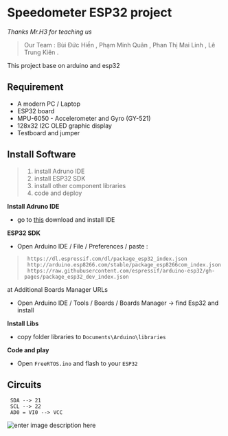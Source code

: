 # Speedometer ESP32 project
 *Thanks Mr.H3 for teaching us*

    

> Our Team : 
     Bùi Đức Hiền ,
    Phạm Minh Quân ,
    Phan Thị Mai Linh , 
    Lê Trung Kiên .
> 
This project base on arduino and esp32 
## Requirement

 - A modern PC / Laptop
 - ESP32 board
 -  MPU-6050 - Accelerometer and Gyro (GY-521)
 - 128x32 I2C OLED graphic display
 - Testboard and jumper
## Install Software

> 1. install Adruno IDE 
> 2. install ESP32 SDK
> 3. install other component libraries
> 4. code and deploy

**Install Adruno IDE**
    

 - go to [this](https://www.microsoft.com/en-hk/p/arduino-ide/9nblggh4rsd8?ocid=badge&rtc=1&activetab=pivot:overviewtab) download and install IDE
 
**ESP32 SDK**
    
 - Open Arduino IDE / File / Preferences / 
        paste : 
   

>      https://dl.espressif.com/dl/package_esp32_index.json
>      http://arduino.esp8266.com/stable/package_esp8266com_index.json
>      https://raw.githubusercontent.com/espressif/arduino-esp32/gh-pages/package_esp32_dev_index.json

    

at Additional Boards Manager URLs
 -  Open Arduino IDE / Tools / Boards /  Boards Manager -> find Esp32 and install
 
**Install Libs**
 - copy folder libraries to `Documents\Arduino\libraries`
 
**Code and play**
 - Open `FreeRTOS.ino` and flash to your `ESP32`
 ## Circuits 

     SDA --> 21  
     SCL --> 22  
     AD0 = VI0 --> VCC

 
 ![enter image description here](https://lh3.googleusercontent.com/SdYog1YMQ61xKBJGDC7C-hVVtwWkafbfP3iZ91SmSADd_qfJ24lnB3PB26W7iqWFcpJq37LAGzb8BcXIq_63PbGd6OSSk-6AlU3Oq11QFwzXnTTu58GI83cMPMZmGWML5Tf8evubjM8Yq2Wq00ewRy4UAIWJnpZwWSI8DpvLSYKiCdVty06RpkXF36vBNvzMStpLxhu4Ua2o7BNXjgUNxgcUVk7PRbSSbdsNbqTXyzBz5hKMlpdkE_GObUURZhiW8DLWyQJ5rSwlVyARMpwFnOI1SPtRmyDPLDWR2AMW2-XZ67Mw7FDQyhGp1wZW8kVrUJ4lD8kXx5l9wMwtL_O_Pc9WMJ7eV6-AhGW0d-cOBMHFH6Mk7PuQkQwSLBxleoSEmZ4eQdiHj3aCK3otACIf_OxzgJjtH66wDdW-C1LE4siO5S1gVwphS2o6v-4NVZRnwUPX06bmRlSnzEBvlq_lYlu68-BV_aplKVc4tyJmXqGEOS2VxD-SA8tO4xptD7CDY6CEbZzHzKAzqI45iDNjIWj8So196dgtyKftlN6TEin2gsiXagQw6HY4IZKGQ7hQf_x0s0IZZLrKSsYNWFoA0aVF3EVNkdieHVvBi_mb9oOEVIPpr_ipB_qx2N_yn6Wva5Iz43B1uukMYxkLIgsAZgaCVFB26m_N4bXeUJ9d0mIMIdkEkG8745fok2pTeLqM06oRvh78tncfb6iKvQKymumxyg=w839-h804-no?authuser=0)


 

    

